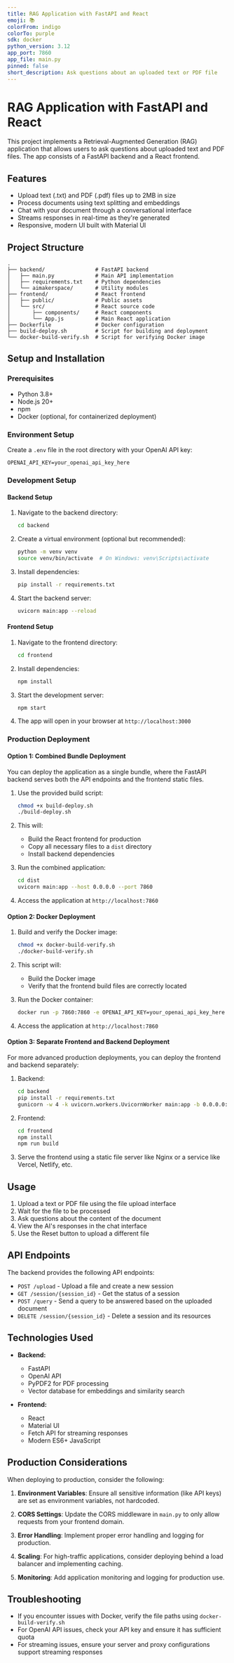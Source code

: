```yaml
---
title: RAG Application with FastAPI and React
emoji: 📚
colorFrom: indigo
colorTo: purple
sdk: docker
python_version: 3.12
app_port: 7860
app_file: main.py
pinned: false
short_description: Ask questions about an uploaded text or PDF file
---
```


# RAG Application with FastAPI and React

This project implements a Retrieval-Augmented Generation (RAG) application that allows users to ask questions about uploaded text and PDF files. The app consists of a FastAPI backend and a React frontend.

## Features

- Upload text (.txt) and PDF (.pdf) files up to 2MB in size
- Process documents using text splitting and embeddings
- Chat with your document through a conversational interface
- Streams responses in real-time as they're generated
- Responsive, modern UI built with Material UI

## Project Structure

```
.
├── backend/                # FastAPI backend
│   ├── main.py             # Main API implementation
│   ├── requirements.txt    # Python dependencies
│   └── aimakerspace/       # Utility modules
├── frontend/               # React frontend
│   ├── public/             # Public assets
│   └── src/                # React source code
│       ├── components/     # React components
│       └── App.js          # Main React application
├── Dockerfile              # Docker configuration
├── build-deploy.sh         # Script for building and deployment
└── docker-build-verify.sh  # Script for verifying Docker image
```

## Setup and Installation

### Prerequisites

- Python 3.8+
- Node.js 20+
- npm
- Docker (optional, for containerized deployment)

### Environment Setup

Create a `.env` file in the root directory with your OpenAI API key:

```
OPENAI_API_KEY=your_openai_api_key_here
```

### Development Setup

#### Backend Setup

1. Navigate to the backend directory:

   ```bash
   cd backend
   ```

2. Create a virtual environment (optional but recommended):

   ```bash
   python -m venv venv
   source venv/bin/activate  # On Windows: venv\Scripts\activate
   ```

3. Install dependencies:

   ```bash
   pip install -r requirements.txt
   ```

4. Start the backend server:
   ```bash
   uvicorn main:app --reload
   ```

#### Frontend Setup

1. Navigate to the frontend directory:

   ```bash
   cd frontend
   ```

2. Install dependencies:

   ```bash
   npm install
   ```

3. Start the development server:

   ```bash
   npm start
   ```

4. The app will open in your browser at `http://localhost:3000`

### Production Deployment

#### Option 1: Combined Bundle Deployment

You can deploy the application as a single bundle, where the FastAPI backend serves both the API endpoints and the frontend static files.

1. Use the provided build script:

   ```bash
   chmod +x build-deploy.sh
   ./build-deploy.sh
   ```

2. This will:

   - Build the React frontend for production
   - Copy all necessary files to a `dist` directory
   - Install backend dependencies

3. Run the combined application:

   ```bash
   cd dist
   uvicorn main:app --host 0.0.0.0 --port 7860
   ```

4. Access the application at `http://localhost:7860`

#### Option 2: Docker Deployment

1. Build and verify the Docker image:

   ```bash
   chmod +x docker-build-verify.sh
   ./docker-build-verify.sh
   ```

2. This script will:

   - Build the Docker image
   - Verify that the frontend build files are correctly located

3. Run the Docker container:

   ```bash
   docker run -p 7860:7860 -e OPENAI_API_KEY=your_openai_api_key_here pythonic-rag:latest
   ```

4. Access the application at `http://localhost:7860`

#### Option 3: Separate Frontend and Backend Deployment

For more advanced production deployments, you can deploy the frontend and backend separately:

1. Backend:

   ```bash
   cd backend
   pip install -r requirements.txt
   gunicorn -w 4 -k uvicorn.workers.UvicornWorker main:app -b 0.0.0.0:7860
   ```

2. Frontend:

   ```bash
   cd frontend
   npm install
   npm run build
   ```

3. Serve the frontend using a static file server like Nginx or a service like Vercel, Netlify, etc.

## Usage

1. Upload a text or PDF file using the file upload interface
2. Wait for the file to be processed
3. Ask questions about the content of the document
4. View the AI's responses in the chat interface
5. Use the Reset button to upload a different file

## API Endpoints

The backend provides the following API endpoints:

- `POST /upload` - Upload a file and create a new session
- `GET /session/{session_id}` - Get the status of a session
- `POST /query` - Send a query to be answered based on the uploaded document
- `DELETE /session/{session_id}` - Delete a session and its resources

## Technologies Used

- **Backend:**

  - FastAPI
  - OpenAI API
  - PyPDF2 for PDF processing
  - Vector database for embeddings and similarity search

- **Frontend:**
  - React
  - Material UI
  - Fetch API for streaming responses
  - Modern ES6+ JavaScript

## Production Considerations

When deploying to production, consider the following:

1. **Environment Variables**: Ensure all sensitive information (like API keys) are set as environment variables, not hardcoded.

2. **CORS Settings**: Update the CORS middleware in `main.py` to only allow requests from your frontend domain.

3. **Error Handling**: Implement proper error handling and logging for production.

4. **Scaling**: For high-traffic applications, consider deploying behind a load balancer and implementing caching.

5. **Monitoring**: Add application monitoring and logging for production use.

## Troubleshooting

- If you encounter issues with Docker, verify the file paths using `docker-build-verify.sh`
- For OpenAI API issues, check your API key and ensure it has sufficient quota
- For streaming issues, ensure your server and proxy configurations support streaming responses
